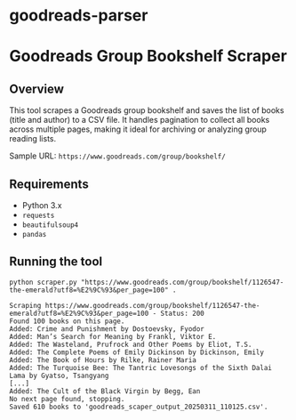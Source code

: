 # goodreads-parser

# Goodreads Group Bookshelf Scraper

## Overview
This tool scrapes a Goodreads group bookshelf and saves the list of books (title and author) to a CSV file. It handles pagination to collect all books across multiple pages, making it ideal for archiving or analyzing group reading lists.

Sample URL: `https://www.goodreads.com/group/bookshelf/`

## Requirements
- Python 3.x
- `requests`
- `beautifulsoup4`
- `pandas`

## Running the tool

```
python scraper.py "https://www.goodreads.com/group/bookshelf/1126547-the-emerald?utf8=%E2%9C%93&per_page=100" .

Scraping https://www.goodreads.com/group/bookshelf/1126547-the-emerald?utf8=%E2%9C%93&per_page=100 - Status: 200
Found 100 books on this page.
Added: Crime and Punishment by Dostoevsky, Fyodor
Added: Man’s Search for Meaning by Frankl, Viktor E.
Added: The Wasteland, Prufrock and Other Poems by Eliot, T.S.
Added: The Complete Poems of Emily Dickinson by Dickinson, Emily
Added: The Book of Hours by Rilke, Rainer Maria
Added: The Turquoise Bee: The Tantric Lovesongs of the Sixth Dalai Lama by Gyatso, Tsangyang
[...]
Added: The Cult of the Black Virgin by Begg, Ean
No next page found, stopping.
Saved 610 books to 'goodreads_scaper_output_20250311_110125.csv'.
```
